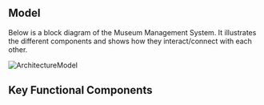 ## Model 
Below is a block diagram of the Museum Management System. It illustrates the different components and shows how they interact/connect with each other. 

![ArchitectureModel](https://user-images.githubusercontent.com/98911345/205117116-76b7c29b-3c76-4b20-9a14-10cd1363466e.jpg)

## Key Functional Components 
